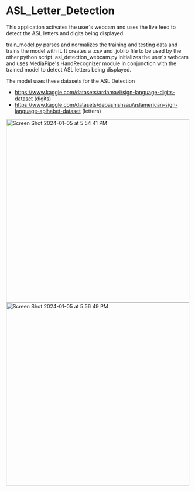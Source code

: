 # ASL_Letter_Detection
This application activates the user's webcam and uses the live feed to detect the ASL letters and digits being displayed.

train_model.py parses and normalizes the training and testing data and trains the model with it. It creates a .csv and .joblib file to be used by the other python script.
asl_detection_webcam.py initializes the user's webcam and uses MediaPipe's HandRecognizer module in conjunction with the trained model to detect ASL letters being displayed.

The model uses these datasets for the ASL Detection
- https://www.kaggle.com/datasets/ardamavi/sign-language-digits-dataset (digits)
- https://www.kaggle.com/datasets/debashishsau/aslamerican-sign-language-aplhabet-dataset (letters)


<img width="500" alt="Screen Shot 2024-01-05 at 5 54 41 PM" src="https://github.com/osher-steel/ASL_Letter_Detection/assets/111786194/bffaf5f7-1871-41ec-a3e1-d77c0143a636">

<img width="500" alt="Screen Shot 2024-01-05 at 5 56 49 PM" src="https://github.com/osher-steel/ASL_Letter_Detection/assets/111786194/a0a17040-b0c3-415d-8072-4d313c64f01b">




